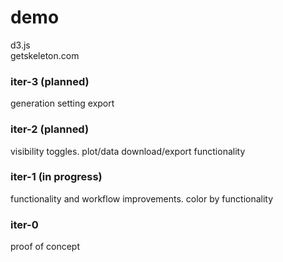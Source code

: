 <h1>demo</h1>

<p>d3.js<br>
getskeleton.com</p>

<h3>iter-3 (planned)</h3>
<p>generation setting export</p>
<h3>iter-2 (planned)</h3>
<p>visibility toggles. plot/data download/export functionality</p>
<h3>iter-1 (in progress)</h3>
<p>functionality and workflow improvements. color by functionality</p>
<h3>iter-0</h3>
<p>proof of concept</p>

